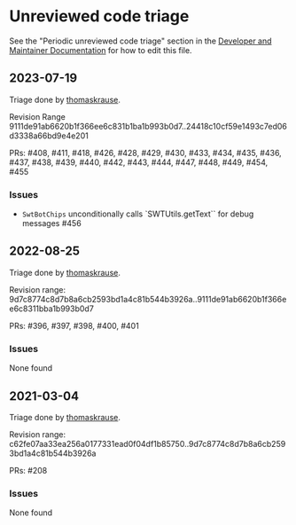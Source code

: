 # Unreviewed code triage

See the "Periodic unreviewed code triage" section in the [Developer and Maintainer Documentation](https://hexatomic.github.io/hexatomic/dev/) for how to edit this file.

## 2023-07-19 

Triage done by [thomaskrause](https://github.com/thomaskrause/).

Revision Range 9111de91ab6620b1f366ee6c831b1ba1b993b0d7..24418c10cf59e1493c7ed06d3338a66bd9e4e201

PRs: #408, #411, #418, #426, #428, #429, #430, #433, #434, #435, #436, #437,
#438, #439, #440, #442, #443, #444, #447, #448, #449, #454, #455

### Issues

- `SwtBotChips` unconditionally calls `SWTUtils.getText`` for debug messages #456 

## 2022-08-25

Triage done by [thomaskrause](https://github.com/thomaskrause/).

Revision range: 9d7c8774c8d7b8a6cb2593bd1a4c81b544b3926a..9111de91ab6620b1f366ee6c8311bba1b993b0d7

PRs: #396, #397, #398, #400, #401

### Issues

None found

## 2021-03-04

Triage done by [thomaskrause](https://github.com/thomaskrause/).

Revision range: c62fe07aa33ea256a0177331ead0f04df1b85750..9d7c8774c8d7b8a6cb2593bd1a4c81b544b3926a

PRs: #208

### Issues

None found
